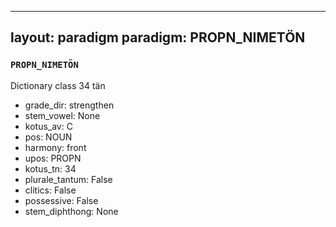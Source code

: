 
---
layout: paradigm
paradigm: PROPN_NIMETÖN
---
### ` PROPN_NIMETÖN `

Dictionary class 34 tän
* grade_dir: strengthen
* stem_vowel: None
* kotus_av: C
* pos: NOUN
* harmony: front
* upos: PROPN
* kotus_tn: 34
* plurale_tantum: False
* clitics: False
* possessive: False
* stem_diphthong: None
